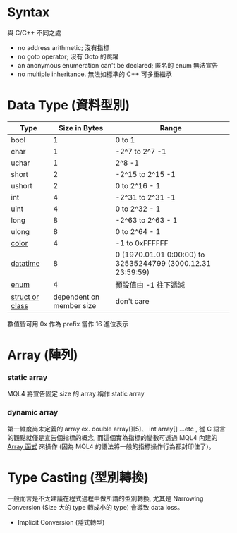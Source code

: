 # Syntax

與 C/C++ 不同之處

* no address arithmetic; 沒有指標
* no goto operator; 沒有 Goto 的跳躍
* an anonymous enumeration can't be declared; 匿名的 enum 無法宣告
* no multiple inheritance. 無法如標準的 C++ 可多重繼承

# Data Type (資料型別)
| Type | Size in Bytes| Range |
| -- | -- | -- |
| bool | 1 | 0 to 1 |
| char | 1 | -2^7 to 2^7 -1 |
| uchar | 1 | 2^8 -1 |
| short | 2 | -2^15 to 2^15 -1 |
| ushort | 2 | 0 to 2^16 - 1 |
| int | 4 | -2^31 to 2^31 -1 |
| uint | 4 | 0 to 2^32 - 1 |
| long | 8 | -2^63 to 2^63 - 1 |
| ulong | 8 |  0 to 2^64 - 1 |
| [color](https://docs.mql4.com/basis/types/integer/color) | 4 | -1 to 0xFFFFFF |
| [datatime](https://docs.mql4.com/basis/types/integer/datetime) | 8 | 0 (1970.01.01 0:00:00) to 32535244799 (3000.12.31 23:59:59) |
| [enum](https://docs.mql4.com/basis/types/integer/enumeration) | 4 | 預設值由 -1 往下遞減 |
| [struct or class](https://docs.mql4.com/basis/types/classes) | dependent on member size | don't care |
數值皆可用 0x 作為 prefix 當作 16 進位表示

# Array (陣列)
### static array

MQL4 將宣告固定 size 的 array 稱作 static array

### dynamic array
第一維度尚未定義的 array ex. double array[][5]、 int array[] ...etc , 從 C 語言的觀點就僅是宣告個指標的概念, 而這個實為指標的變數可透過 MQL4 內建的 [Array 函式](https://docs.mql4.com/array) 來操作 (因為 MQL4 的語法將一般的指標操作行為都封印住了)。

# Type Casting (型別轉換)
一般而言是不太建議在程式過程中做所謂的型別轉換, 尤其是 Narrowing Conversion (Size 大的 type 轉成小的 type) 會導致 data loss。

* Implicit Conversion (隱式轉型)
